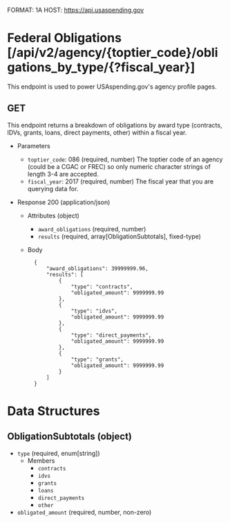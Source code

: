 FORMAT: 1A
HOST: https://api.usaspending.gov

# Federal Obligations [/api/v2/agency/{toptier_code}/obligations_by_type/{?fiscal_year}]

This endpoint is used to power USAspending.gov's agency profile pages.

## GET

This endpoint returns a breakdown of obligations by award type (contracts, IDVs, grants, loans, direct payments, other) within a fiscal year.

+ Parameters
    + `toptier_code`: 086 (required, number)
        The toptier code of an agency (could be a CGAC or FREC) so only numeric character strings of length 3-4 are accepted.
    + `fiscal_year`: 2017 (required, number)
        The fiscal year that you are querying data for.
        
+ Response 200 (application/json)
    + Attributes (object)
        + `award_obligations` (required, number)
        + `results` (required, array[ObligationSubtotals], fixed-type)

    + Body

            {
                "award_obligations": 39999999.96,
                "results": [
                    {
                        "type": "contracts",
                        "obligated_amount": 9999999.99
                    },
                    {
                        "type": "idvs",
                        "obligated_amount": 9999999.99
                    },
                    {
                        "type": "direct_payments",
                        "obligated_amount": 9999999.99
                    },
                    {
                        "type": "grants",
                        "obligated_amount": 9999999.99
                    }
                ]
            }

# Data Structures

## ObligationSubtotals (object)
+ `type` (required, enum[string])
    + Members
        + `contracts`
        + `idvs`
        + `grants`
        + `loans`
        + `direct_payments`
        + `other`
+ `obligated_amount` (required, number, non-zero)